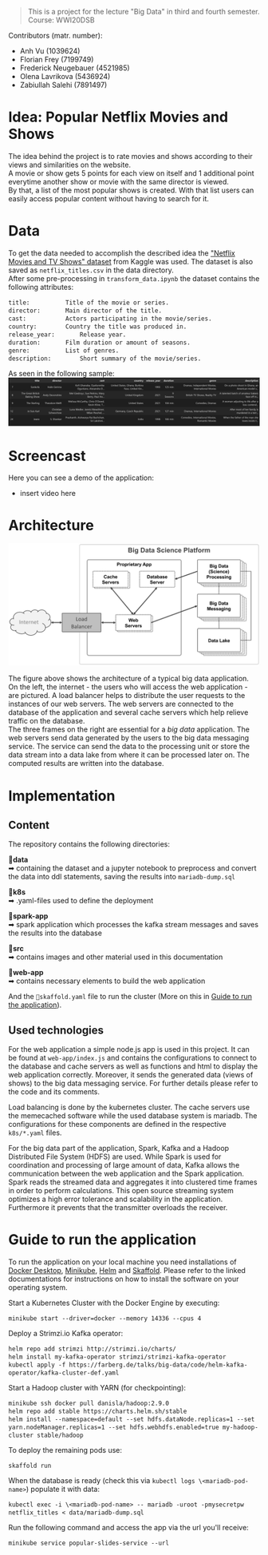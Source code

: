 >This is a project for the lecture "Big Data" in third and fourth semester. Course: WWI20DSB  

Contributors (matr. number):    
- Anh Vu (1039624)   
- Florian Frey (7199749)
- Frederick Neugebauer (4521985)
- Olena Lavrikova (5436924)
- Zabiullah Salehi (7891497)



# Idea: Popular Netflix Movies and Shows

The idea behind the project is to rate movies and shows according to their views and similarities on the website.  
A movie or show gets 5 points for each view on itself and 1 additional point everytime another show or movie with the same director is viewed.  
By that, a list of the most popular shows is created. With that list users can easily access popular content without having to search for it.  

# Data

To get the data needed to accomplish the described idea the ["Netflix Movies and TV Shows" dataset](https://www.kaggle.com/datasets/shivamb/netflix-shows) from Kaggle was used.
The dataset is also saved as `netflix_titles.csv` in the data directory.  
After some pre-processing in `transform_data.ipynb` the dataset contains the following attributes:
```
title:			Title of the movie or series.
director:		Main director of the title.
cast:			Actors participating in the movie/series.
country:		Country the title was produced in.
release_year:		Release year.
duration:		Film duration or amount of seasons.
genre:			List of genres.
description:		Short summary of the movie/series.
```
As seen in the following sample:
![figure: 'src/netflix_data.png'](src/netflix_data.png)

# Screencast

Here you can see a demo of the application:

- insert video here

# Architecture

![figure: 'src/big_data_platform.png'](src/big_data_platform.png)

The figure above shows the architecture of a typical big data application.  
On the left, the internet - the users who will access the web application - are pictured. A load balancer helps to distribute the user requests to the instances of our web servers. The web servers are connected to the database of the application and several cache servers which help relieve traffic on the database.  
The three frames on the right are essential for a _big data_ application. The web servers send data generated by the users to the big data messaging service. The service can send the data to the processing unit or store the data stream into a data lake from where it can be processed later on. The computed results are written into the database.


# Implementation

## Content

The repository contains the following directories:  

**📂data**   
➡ containing the dataset and a jupyter notebook to preprocess and convert the data into ddl statements, saving the results into `mariadb-dump.sql`  

**📂k8s**  
➡ .yaml-files used to define the deployment   

**📂spark-app**  
➡ spark application which processes the kafka stream messages and saves the results into the database  

**📂src**   
➡ contains images and other material used in this documentation  

**📂web-app**  
➡ contains necessary elements to build the web application

And the `📄skaffold.yaml` file to run the cluster (More on this in [Guide to run the application](#Prerequisites)).

## Used technologies

For the web application a simple node.js app is used in this project. It can be found at `web-app/index.js` and contains the configurations to connect to the database and cache servers as well as functions and html to display the web application correctly. Moreover, it sends the generated data (views of shows) to the big data messaging service. For further details please refer to the code and its comments.  

Load balancing is done by the kubernetes cluster. The cache servers use the memecached software while the used database system is mariadb. The configurations for these components are defined in the respective `k8s/*.yaml` files.

For the big data part of the application, Spark, Kafka and a Hadoop Distributed File System (HDFS) are used. While Spark is used for coordination and processing of large amount of data, Kafka allows the communication between the web application and the Spark application. 
Spark reads the streamed data and aggregates it into clustered time frames in order to perform calculations. This open source streaming system optimizes a high error tolerance and scalability in the application. Furthermore it prevents that the transmitter overloads the receiver.



# Guide to run the application

To run the application on your local machine you need installations of [Docker Desktop](https://www.docker.com/products/docker-desktop/), [Minikube](https://minikube.sigs.k8s.io/docs/start/), [Helm](https://helm.sh/docs/intro/install/) and [Skaffold](https://skaffold.dev/docs/install/). Please refer to the linked documentations for instructions on how to install the software on your operating system.

Start a Kubernetes Cluster with the Docker Engine by executing:
```
minikube start --driver=docker --memory 14336 --cpus 4
```

Deploy a Strimzi.io Kafka operator:
```
helm repo add strimzi http://strimzi.io/charts/
helm install my-kafka-operator strimzi/strimzi-kafka-operator
kubectl apply -f https://farberg.de/talks/big-data/code/helm-kafka-operator/kafka-cluster-def.yaml
```

Start a Hadoop cluster with YARN (for checkpointing):
```
minikube ssh docker pull danisla/hadoop:2.9.0
helm repo add stable https://charts.helm.sh/stable
helm install --namespace=default --set hdfs.dataNode.replicas=1 --set yarn.nodeManager.replicas=1 --set hdfs.webhdfs.enabled=true my-hadoop-cluster stable/hadoop
```

To deploy the remaining pods use:
```
skaffold run
```

When the database is ready (check this via `kubectl logs \<mariadb-pod-name>`) populate it with data:
```
kubectl exec -i \<mariadb-pod-name> -- mariadb -uroot -pmysecretpw netflix_titles < data/mariadb-dump.sql
```

Run the following command and access the app via the url you'll receive:
```
minikube service popular-slides-service --url
```